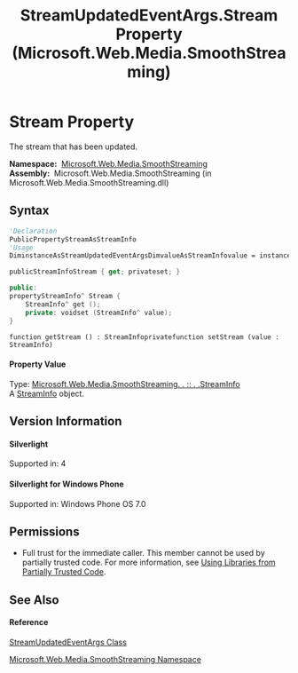 ﻿---
title: StreamUpdatedEventArgs.Stream Property  (Microsoft.Web.Media.SmoothStreaming)
TOCTitle: Stream Property
ms:assetid: P:Microsoft.Web.Media.SmoothStreaming.StreamUpdatedEventArgs.Stream
ms:mtpsurl: https://msdn.microsoft.com/en-us/library/microsoft.web.media.smoothstreaming.streamupdatedeventargs.stream(v=VS.90)
ms:contentKeyID: 31469257
ms.date: 05/02/2012
mtps_version: v=VS.90
f1_keywords:
- Microsoft.Web.Media.SmoothStreaming.StreamUpdatedEventArgs.get_Stream
- Microsoft.Web.Media.SmoothStreaming.StreamUpdatedEventArgs.set_Stream
- Microsoft.Web.Media.SmoothStreaming.StreamUpdatedEventArgs.Stream
dev_langs:
- CSharp
- JScript
- VB
- c++
api_location:
- Microsoft.Web.Media.SmoothStreaming.dll
api_name:
- Microsoft.Web.Media.SmoothStreaming.StreamUpdatedEventArgs.get_Stream
- Microsoft.Web.Media.SmoothStreaming.StreamUpdatedEventArgs.set_Stream
- Microsoft.Web.Media.SmoothStreaming.StreamUpdatedEventArgs.Stream
api_type:
- Managed
topic_type:
- apiref
- kbSyntax
product_family_name: VS
ROBOTS: INDEX,FOLLOW
---

# Stream Property

The stream that has been updated.

**Namespace:**  [Microsoft.Web.Media.SmoothStreaming](microsoft-web-media-smoothstreaming-namespace_1.md)  
**Assembly:**  Microsoft.Web.Media.SmoothStreaming (in Microsoft.Web.Media.SmoothStreaming.dll)

## Syntax

``` vb
'Declaration
PublicPropertyStreamAsStreamInfo
'Usage
DiminstanceAsStreamUpdatedEventArgsDimvalueAsStreamInfovalue = instance.Stream
```

``` csharp
publicStreamInfoStream { get; privateset; }
```

``` c++
public:
propertyStreamInfo^ Stream {
    StreamInfo^ get ();
    private: voidset (StreamInfo^ value);
}
```

``` jscript
function getStream () : StreamInfoprivatefunction setStream (value : StreamInfo)
```

#### Property Value

Type: [Microsoft.Web.Media.SmoothStreaming. . :: . .StreamInfo](streaminfo-class-microsoft-web-media-smoothstreaming_1.md)  
A [StreamInfo](streaminfo-class-microsoft-web-media-smoothstreaming_1.md) object.  

## Version Information

#### Silverlight

Supported in: 4  

#### Silverlight for Windows Phone

Supported in: Windows Phone OS 7.0  

## Permissions

  - Full trust for the immediate caller. This member cannot be used by partially trusted code. For more information, see [Using Libraries from Partially Trusted Code](https://msdn.microsoft.com/en-us/library/8skskf63\(v=vs.90\)).

## See Also

#### Reference

[StreamUpdatedEventArgs Class](streamupdatedeventargs-class-microsoft-web-media-smoothstreaming_1.md)

[Microsoft.Web.Media.SmoothStreaming Namespace](microsoft-web-media-smoothstreaming-namespace_1.md)

